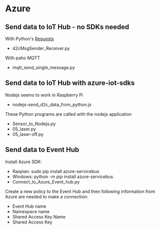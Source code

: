 # Azure
## Send data to IoT Hub - no SDKs needed
With Python's [Requests](http://docs.python-requests.org/en/master/)
- d2cMsgSender_Receiver.py

With paho MQTT
- mqtt_send_single_message.py

## Send data to IoT Hub with azure-iot-sdks
Nodejs seems to work in Raspberry Pi
- nodejs-send_d2c_data_from_python.js

These Python programs are called with the nodejs application
- Sensor_to_Nodejs.py
- 05_laser.py
- 05_laser-off.py

## Send data to Event Hub
Install Azure SDK:
- Raspian: sudo pip install azure-servicebus
- Windows: python -m pip install azure-servicebus
- Connect_to_Azure_Event_hub.py

Create a new policy to the Event Hub and then following information from Azure are needed to make a connection:
- Event Hub name
- Namespace name
- Shared Access Key Name
- Shared Access Key
